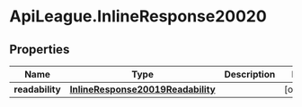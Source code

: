 # ApiLeague.InlineResponse20020

## Properties

Name | Type | Description | Notes
------------ | ------------- | ------------- | -------------
**readability** | [**InlineResponse20019Readability**](InlineResponse20019Readability.md) |  | [optional] 


